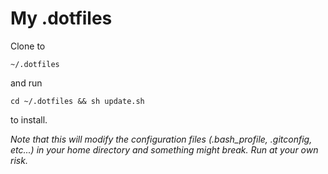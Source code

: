 
My .dotfiles
============

Clone to

    ~/.dotfiles

and run

    cd ~/.dotfiles && sh update.sh

to install.

*Note that this will modify the configuration files (.bash_profile, .gitconfig, etc...) in your home directory and something might break. Run at your own risk.*
